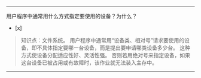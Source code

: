 ---
用户程序中通常用什么方式指定要使用的设备？为什么？
- [x]  

> 知识点：文件系统。
> 用户程序中通常用“设备类、相对号”请求要使用的设备，即不具体指定要哪一台设备，而是提出要申请哪类设备多少台。 这种方式使设备分配适应性好、灵活性强。
> 否则若用绝对号来指定设备，如果这台设备已被占用或有故障时，该作业就无法装入主存中。

---